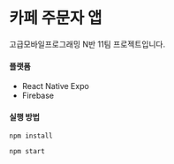 # 카페 주문자 앱

고급모바일프로그래밍 N반 11팀 프로젝트입니다.

#### 플랫폼
- React Native Expo
- Firebase

#### 실행 방법

```
npm install
```
```
npm start
```
